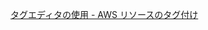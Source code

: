  [タグエディタの使用 - AWS リソースのタグ付け](https://docs.aws.amazon.com/ja_jp/tag-editor/latest/userguide/tag-editor.html)
